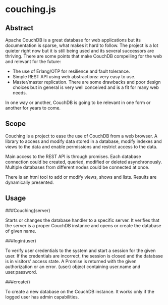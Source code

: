 # couching.js

## Abstract
Apache CouchDB is a great database for web applications but its documentation is sparse, what makes it hard to follow. The project is a lot quieter right now but it is still being used and its several successors are thriving.
There are some points that make CouchDB compelling for the web and relevant for the future:
* The use of Erlang/OTP for resilience and fault tolerance.
* Simple REST API using web abstractions: very easy to use.
* Master/master replication.
There are some drawbacks and poor design choices but in general is very well conceived and is a fit for many web needs.

In one way or another, CouchDB is going to be relevant in one form or another for years to come.

## Scope
Couching is a project to ease the use of CouchDB from a web browser. A library to access and modify data stored in a database, modify indexes and views to the data and enable permissions and restrict access to the data.

Main access to the REST API is through promises. Each database connection could be created, queried, modified or deleted asynchronously. Multiple databases from different nodes could be connected at once.

There is an html tool to add or modify views, shows and lists. Results are dynamically presented.

## Usage
###Couching(server)

Starts or changes the database handler to a specific server.
It verifies that the server is a proper CouchDB instance and
opens or create the database of given name.

###login(user)

To verify user credentials to the system and start a session for
the given user. If the credentials are incorrect, the session
is closed and the database is in visitors' access state.
A Promise is returned with the given authorization or an error.
{user} object containing user.name and user.password.

###create()

To create a new database on the CouchDB instance.
It works only if the logged user has admin capabilities.
